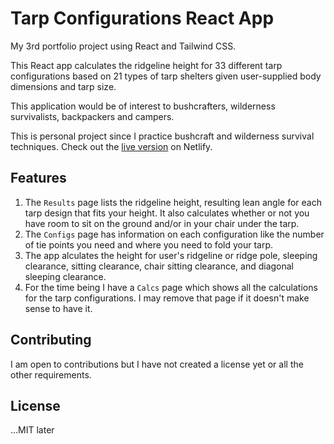 # Tarp Configurations React App

My 3rd portfolio project using React and Tailwind CSS.

This React app calculates the ridgeline height for 33 different tarp configurations based on 21 types of tarp shelters given user-supplied body dimensions and tarp size.

This application would be of interest to bushcrafters, wilderness survivalists, backpackers and campers.

This is personal project since I practice bushcraft and wilderness survival techniques. Check out the [live version](https://timely-longma-59205e.netlify.app/) on Netlify.

## Features

1. The `Results` page lists the ridgeline height, resulting lean angle for each tarp design that fits your height. It also calculates whether or not you have room to sit on the ground and/or in your chair under the tarp.
1. The `Configs` page has information on each configuration like the number of tie points you need and where you need to fold your tarp.
1. The app alculates the height for user's ridgeline or ridge pole, sleeping clearance, sitting clearance, chair sitting clearance, and diagonal sleeping clearance.
1. For the time being I have a `Calcs` page which shows all the calculations for the tarp configurations. I may remove that page if it doesn't make sense to have it.

## Contributing

I am open to contributions but I have not created a license yet or all the other requirements.

## License

...MIT later
